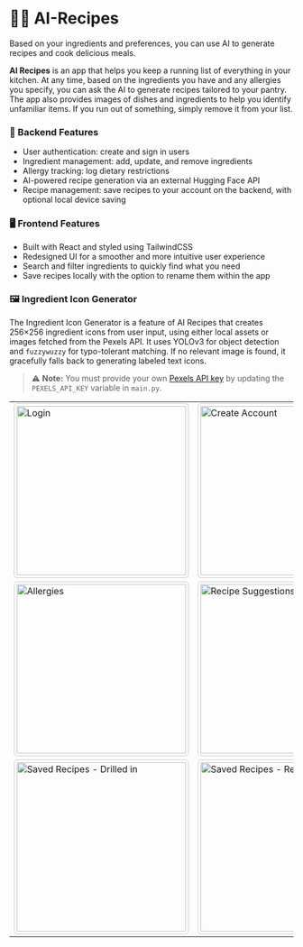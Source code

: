 # 🤖🍲 AI-Recipes

Based on your ingredients and preferences, you can use AI to generate recipes and cook delicious meals.

**AI Recipes** is an app that helps you keep a running list of everything in your kitchen. At any time, based on the ingredients you have and any allergies you specify, you can ask the AI to generate recipes tailored to your pantry. The app also provides images of dishes and ingredients to help you identify unfamiliar items. If you run out of something, simply remove it from your list.

### 🔧 Backend Features

* User authentication: create and sign in users
* Ingredient management: add, update, and remove ingredients
* Allergy tracking: log dietary restrictions
* AI-powered recipe generation via an external Hugging Face API
* Recipe management: save recipes to your account on the backend, with optional local device saving

### 🖥️ Frontend Features

* Built with React and styled using TailwindCSS
* Redesigned UI for a smoother and more intuitive user experience
* Search and filter ingredients to quickly find what you need
* Save recipes locally with the option to rename them within the app

### 🖼️ Ingredient Icon Generator

The Ingredient Icon Generator is a feature of AI Recipes that creates 256×256 ingredient icons from user input, using either local assets or images fetched from the Pexels API. It uses YOLOv3 for object detection and `fuzzywuzzy` for typo-tolerant matching. If no relevant image is found, it gracefully falls back to generating labeled text icons.
> ⚠️ **Note:** You must provide your own [Pexels API key](https://www.pexels.com/api/) by updating the `PEXELS_API_KEY` variable in `main.py`.

<table>
  <tr>
    <td><img src="https://github.com/user-attachments/assets/c11a7eb9-1b1f-404e-9589-8c620350b069" alt="Login" width="300" style="border:1px solid #ccc; border-radius:6px; padding:4px;"></td>
    <td><img src="https://github.com/user-attachments/assets/5b9331ce-d720-43bc-9de6-014d9889e086" alt="Create Account" width="300" style="border:1px solid #ccc; border-radius:6px; padding:4px;"></td>
    <td><img src="https://github.com/user-attachments/assets/9729ecd0-4986-4c86-94ff-1a7a42424215" alt="Manage Ingredients" width="300" style="border:1px solid #ccc; border-radius:6px; padding:4px;"></td>
  </tr>
  <tr>
    <td><img src="https://github.com/user-attachments/assets/18a5ff12-da31-44af-bdcd-d6cecb1c7626" alt="Allergies" width="300" style="border:1px solid #ccc; border-radius:6px; padding:4px;"></td>
    <td><img src="https://github.com/user-attachments/assets/a1fee036-76a2-433b-903e-2c8ba99dd1ff" alt="Recipe Suggestions" width="300" style="border:1px solid #ccc; border-radius:6px; padding:4px;"></td>
    <td><img src="https://github.com/user-attachments/assets/9c098480-cbb9-4d07-a70d-daef419fcd9b" alt="Saved Recipes" width="300" style="border:1px solid #ccc; border-radius:6px; padding:4px;"></td>
  </tr>
  <tr>
    <td><img src="https://github.com/user-attachments/assets/56b44987-4931-466c-833f-6dd37a0cc865" alt="Saved Recipes - Drilled in" width="300" style="border:1px solid #ccc; border-radius:6px; padding:4px;"></td>
    <td><img src="https://github.com/user-attachments/assets/a15e1e83-ab48-45b4-a6a2-00f29cac5716" alt="Saved Recipes - Rename Recipe" width="300" style="border:1px solid #ccc; border-radius:6px; padding:4px;"></td>
    <td><img src="https://github.com/user-attachments/assets/e9c5d407-d89c-43b1-8805-6a5e8b5d5958" alt="Account Settings" width="300" style="border:1px solid #ccc; border-radius:6px; padding:4px;"></td>
  </tr>
</table>

